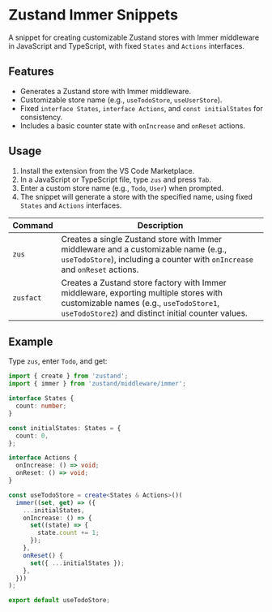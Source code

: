 # Zustand Immer Snippets

A snippet for creating customizable Zustand stores with Immer middleware in JavaScript and TypeScript, with fixed `States` and `Actions` interfaces.

## Features
- Generates a Zustand store with Immer middleware.
- Customizable store name (e.g., `useTodoStore`, `useUserStore`).
- Fixed `interface States`, `interface Actions`, and `const initialStates` for consistency.
- Includes a basic counter state with `onIncrease` and `onReset` actions.

## Usage
1. Install the extension from the VS Code Marketplace.
2. In a JavaScript or TypeScript file, type `zus` and press `Tab`.
3. Enter a custom store name (e.g., `Todo`, `User`) when prompted.
4. The snippet will generate a store with the specified name, using fixed `States` and `Actions` interfaces.

|Command|Description|
|----|----|
| `zus`     | Creates a single Zustand store with Immer middleware and a customizable name (e.g., `useTodoStore`), including a counter with `onIncrease` and `onReset` actions. |
| `zusfact` | Creates a Zustand store factory with Immer middleware, exporting multiple stores with customizable names (e.g., `useTodoStore1`, `useTodoStore2`) and distinct initial counter values. |

## Example
Type `zus`, enter `Todo`, and get:
```typescript
import { create } from 'zustand';
import { immer } from 'zustand/middleware/immer';

interface States {
  count: number;
}

const initialStates: States = {
  count: 0,
};

interface Actions {
  onIncrease: () => void;
  onReset: () => void;
}

const useTodoStore = create<States & Actions>()(
  immer((set, get) => ({
    ...initialStates,
    onIncrease: () => {
      set((state) => {
        state.count += 1;
      });
    },
    onReset() {
      set({ ...initialStates });
    },
  }))
);

export default useTodoStore;